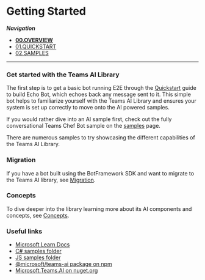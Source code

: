 # Getting Started

_**Navigation**_
- [**00.OVERVIEW**](./README.md)
- [01.QUICKSTART](./QUICKSTART.md)
- [02.SAMPLES](./SAMPLES.md)
___

### Get started with the Teams AI Library 

The first step is to get a basic bot running E2E through the [Quickstart](./QUICKSTART.md) guide to build Echo Bot, which echoes back any message sent to it. This simple bot helps to familiarize yourself with the Teams AI Library and ensures your system is set up correctly to move onto the AI powered samples.

If you would rather dive into an AI sample first, check out the fully conversational Teams Chef Bot sample on the [samples](./SAMPLES.md) page. 

There are numerous samples to try showcasing the different capabilities of the Teams AI Library.

### Migration

If you have a bot built using the BotFramework SDK and want to migrate to the Teams AI library, see [Migration](./MIGRATION/README.md).

### Concepts

To dive deeper into the library learning more about its AI components and concepts, see [Concepts](./CONCEPTS/README.md).

### Useful links

- [Microsoft Learn Docs](https://learn.microsoft.com/en-us/microsoftteams/platform/bots/how-to/teams%20conversational%20ai/teams-conversation-ai-overview)
- [C# samples folder](https://github.com/microsoft/teams-ai/tree/main/dotnet/samples)
- [JS samples folder](https://github.com/microsoft/teams-ai/tree/main/js/samples)
- [@microsoft/teams-ai package on npm](https://www.npmjs.com/package/@microsoft/teams-ai)
- [Microsoft.Teams.AI on nuget.org](https://www.nuget.org/packages/Microsoft.Teams.AI)
